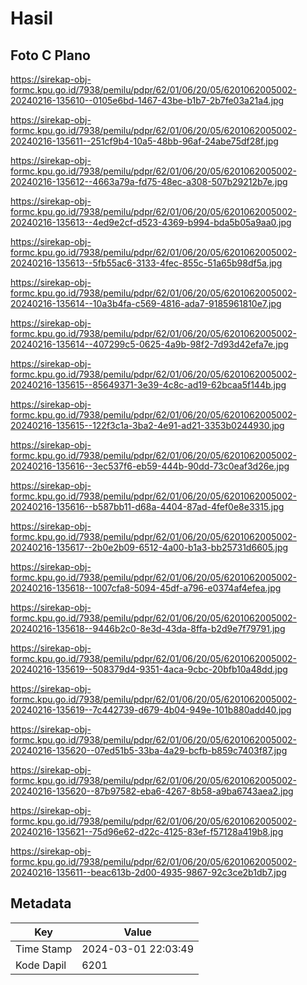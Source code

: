 # Hasil

## Foto C Plano

https://sirekap-obj-formc.kpu.go.id/7938/pemilu/pdpr/62/01/06/20/05/6201062005002-20240216-135610--0105e6bd-1467-43be-b1b7-2b7fe03a21a4.jpg

https://sirekap-obj-formc.kpu.go.id/7938/pemilu/pdpr/62/01/06/20/05/6201062005002-20240216-135611--251cf9b4-10a5-48bb-96af-24abe75df28f.jpg

https://sirekap-obj-formc.kpu.go.id/7938/pemilu/pdpr/62/01/06/20/05/6201062005002-20240216-135612--4663a79a-fd75-48ec-a308-507b29212b7e.jpg

https://sirekap-obj-formc.kpu.go.id/7938/pemilu/pdpr/62/01/06/20/05/6201062005002-20240216-135613--4ed9e2cf-d523-4369-b994-bda5b05a9aa0.jpg

https://sirekap-obj-formc.kpu.go.id/7938/pemilu/pdpr/62/01/06/20/05/6201062005002-20240216-135613--5fb55ac6-3133-4fec-855c-51a65b98df5a.jpg

https://sirekap-obj-formc.kpu.go.id/7938/pemilu/pdpr/62/01/06/20/05/6201062005002-20240216-135614--10a3b4fa-c569-4816-ada7-9185961810e7.jpg

https://sirekap-obj-formc.kpu.go.id/7938/pemilu/pdpr/62/01/06/20/05/6201062005002-20240216-135614--407299c5-0625-4a9b-98f2-7d93d42efa7e.jpg

https://sirekap-obj-formc.kpu.go.id/7938/pemilu/pdpr/62/01/06/20/05/6201062005002-20240216-135615--85649371-3e39-4c8c-ad19-62bcaa5f144b.jpg

https://sirekap-obj-formc.kpu.go.id/7938/pemilu/pdpr/62/01/06/20/05/6201062005002-20240216-135615--122f3c1a-3ba2-4e91-ad21-3353b0244930.jpg

https://sirekap-obj-formc.kpu.go.id/7938/pemilu/pdpr/62/01/06/20/05/6201062005002-20240216-135616--3ec537f6-eb59-444b-90dd-73c0eaf3d26e.jpg

https://sirekap-obj-formc.kpu.go.id/7938/pemilu/pdpr/62/01/06/20/05/6201062005002-20240216-135616--b587bb11-d68a-4404-87ad-4fef0e8e3315.jpg

https://sirekap-obj-formc.kpu.go.id/7938/pemilu/pdpr/62/01/06/20/05/6201062005002-20240216-135617--2b0e2b09-6512-4a00-b1a3-bb25731d6605.jpg

https://sirekap-obj-formc.kpu.go.id/7938/pemilu/pdpr/62/01/06/20/05/6201062005002-20240216-135618--1007cfa8-5094-45df-a796-e0374af4efea.jpg

https://sirekap-obj-formc.kpu.go.id/7938/pemilu/pdpr/62/01/06/20/05/6201062005002-20240216-135618--9446b2c0-8e3d-43da-8ffa-b2d9e7f79791.jpg

https://sirekap-obj-formc.kpu.go.id/7938/pemilu/pdpr/62/01/06/20/05/6201062005002-20240216-135619--508379d4-9351-4aca-9cbc-20bfb10a48dd.jpg

https://sirekap-obj-formc.kpu.go.id/7938/pemilu/pdpr/62/01/06/20/05/6201062005002-20240216-135619--7c442739-d679-4b04-949e-101b880add40.jpg

https://sirekap-obj-formc.kpu.go.id/7938/pemilu/pdpr/62/01/06/20/05/6201062005002-20240216-135620--07ed51b5-33ba-4a29-bcfb-b859c7403f87.jpg

https://sirekap-obj-formc.kpu.go.id/7938/pemilu/pdpr/62/01/06/20/05/6201062005002-20240216-135620--87b97582-eba6-4267-8b58-a9ba6743aea2.jpg

https://sirekap-obj-formc.kpu.go.id/7938/pemilu/pdpr/62/01/06/20/05/6201062005002-20240216-135621--75d96e62-d22c-4125-83ef-f57128a419b8.jpg

https://sirekap-obj-formc.kpu.go.id/7938/pemilu/pdpr/62/01/06/20/05/6201062005002-20240216-135611--beac613b-2d00-4935-9867-92c3ce2b1db7.jpg


## Metadata

| Key        | Value               |
| ---------- | ------------------- |
| Time Stamp | 2024-03-01 22:03:49 |
| Kode Dapil | 6201                |



